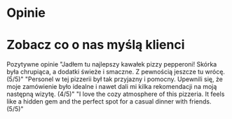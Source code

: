 # Opinie

# Zobacz co o nas myślą klienci


Pozytywne opinie
"Jadłem tu najlepszy kawałek pizzy pepperoni! Skórka była chrupiąca, a dodatki świeże i smaczne. Z pewnością jeszcze tu wrócę. (5/5)"
"Personel w tej pizzerii był tak przyjazny i pomocny. Upewnili się, że moje zamówienie było idealne i nawet dali mi kilka rekomendacji na moją następną wizytę. (4/5)"
"I love the cozy atmosphere of this pizzeria. It feels like a hidden gem and the perfect spot for a casual dinner with friends. (5/5)"

